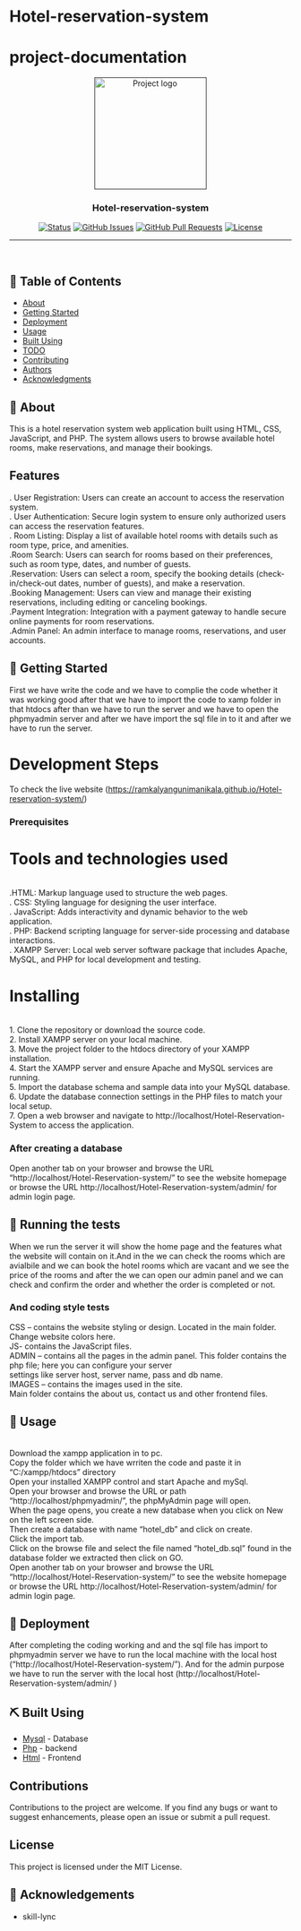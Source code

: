  # Hotel-reservation-system
# project-documentation

<p align="center">
  <a href="" rel="noopener">
 <img width=200px height=200px src="https://i.imgur.com/6wj0hh6.jpg" alt="Project logo"></a>
</p>

<h3 align="center">Hotel-reservation-system</h3>

<div align="center">

  [![Status](https://img.shields.io/badge/status-active-success.svg)]() 
  [![GitHub Issues](https://img.shields.io/github/issues/kylelobo/The-Documentation-Compendium.svg)](https://github.com/kylelobo/The-Documentation-Compendium/issues)
  [![GitHub Pull Requests](https://img.shields.io/github/issues-pr/kylelobo/The-Documentation-Compendium.svg)](https://github.com/kylelobo/The-Documentation-Compendium/pulls)
  [![License](https://img.shields.io/badge/license-MIT-blue.svg)](/LICENSE)

</div>

---

<p align="center"> 
    <br> 

 ## 📝 Table of Contents
- [About](#about)
- [Getting Started](#getting_started)
- [Deployment](#deployment)
- [Usage](#usage)
- [Built Using](#built_using)
- [TODO](../TODO.md)
- [Contributing](../CONTRIBUTING.md)
- [Authors](#authors)
- [Acknowledgments](#acknowledgement)

## 🧐 About <a name = "about"></a>
This is a hotel reservation system web application built using HTML, CSS, JavaScript, and PHP. The system allows users to browse available hotel rooms, make reservations, and manage their bookings.

## Features
. User Registration: Users can create an account to access the reservation system.
<br>. User Authentication: Secure login system to ensure only authorized users can access the reservation features.
<br>. Room Listing: Display a list of available hotel rooms with details such as room type, price, and amenities.
<br>.Room Search: Users can search for rooms based on their preferences, such as room type, dates, and number of guests.
<br>.Reservation: Users can select a room, specify the booking details (check-in/check-out dates, number of guests), and make a reservation.
<br>.Booking Management: Users can view and manage their existing reservations, including editing or canceling bookings.
<br>.Payment Integration: Integration with a payment gateway to handle secure online payments for room reservations.
<br>.Admin Panel: An admin interface to manage rooms, reservations, and user accounts.

## 🏁 Getting Started <a name = "getting_started"></a>

First we  have write the code and we have to complie the code whether it was working good  after that we have to import the code to xamp folder in that htdocs after than we have to run the server and we have to open the phpmyadmin server and after we have import the sql file in to it and after we have to run the server.


# Development Steps
 To check the live website (https://ramkalyangunimanikala.github.io/Hotel-reservation-system/)

 ### Prerequisites
 # Tools and technologies used
<br> .HTML: Markup language used to structure the web pages.
<br> . CSS: Styling language for designing the user interface.
<br> . JavaScript: Adds interactivity and dynamic behavior to the web application.
<br> . PHP: Backend scripting language for server-side processing and database interactions.
<br> . XAMPP Server: Local web server software package that includes Apache, MySQL, and PHP for local development and testing.

# Installing
<br> 1. Clone the repository or download the source code.
<br> 2. Install XAMPP server on your local machine.
<br> 3. Move the project folder to the htdocs directory of your XAMPP installation.
<br> 4. Start the XAMPP server and ensure Apache and MySQL services are running.
<br> 5. Import the database schema and sample data into your MySQL database.
<br> 6. Update the database connection settings in the PHP files to match your local setup.
<br> 7. Open a web browser and navigate to http://localhost/Hotel-Reservation-System to access the application.


### After creating a database
Open another tab on your browser and browse the URL “http://localhost/Hotel-Reservation-system/” to see the website homepage or browse the URL http://localhost/Hotel-Reservation-system/admin/ for admin login page.

## 🔧 Running the tests <a name = "tests"></a>

When we run the server it will show the home page and the features what the website will contain on it.And in the we can check the rooms which are avialbile and we can book the hotel rooms which are vacant and we see the price of the rooms and after the we can open our admin panel and we can check and confirm the order and whether the order is completed or not.

### And coding style tests

CSS – contains the website styling or design. Located in the main folder. Change website colors here.
<br>JS- contains the JavaScript files.
<br>ADMIN – contains all the pages in the admin panel. This folder contains the php file; here you can configure your server <br>settings like server host, server name, pass and db name.
<br>IMAGES – contains the images used in the site.
<br>Main folder contains the about us, contact us and other frontend files.

## 🎈 Usage <a name="usage"></a>
<br>Download the xampp application in to pc.
<br>Copy the  folder  which we have wrriten the code and paste it in “C:/xampp/htdocs” directory
<br>Open your installed XAMPP control and start Apache and mySql.
<br>Open your browser and browse the URL or path “http://localhost/phpmyadmin/”, the phpMyAdmin page will open.
<br>When the page opens, you create a new database when you click on New on the left screen side.
<br>Then create a database with name “hotel_db” and click on create.
<br>Click the import tab.
<br>Click on the browse file and select the file named “hotel_db.sql” found in the database folder we extracted then click on GO.
<br>Open another tab on your browser and browse the URL “http://localhost/Hotel-Reservation-system/” to see the website homepage or browse the URL http://localhost/Hotel-Reservation-system/admin/ for admin login page.

## 🚀 Deployment <a name = "deployment"></a>
After completing the coding working and and the sql file has import to phpmyadmin server we have to run the local machine with the local host (“http://localhost/Hotel-Reservation-system/”). And for the admin purpose we have to run the server with the local host (http://localhost/Hotel-Reservation-system/admin/ )

## ⛏️ Built Using <a name = "built_using"></a>
- [Mysql](https://www.Mysql.com/) - Database
 - [Php](https://www.java.com/) - backend
 - [Html](https://www.Html.com/) - Frontend

 ## Contributions
Contributions to the project are welcome. If you find any bugs or want to suggest enhancements, please open an issue or submit a pull request.

## License
This project is licensed under the MIT License.

 ## 🎉 Acknowledgements <a name = "acknowledgement"></a>
- skill-lync

